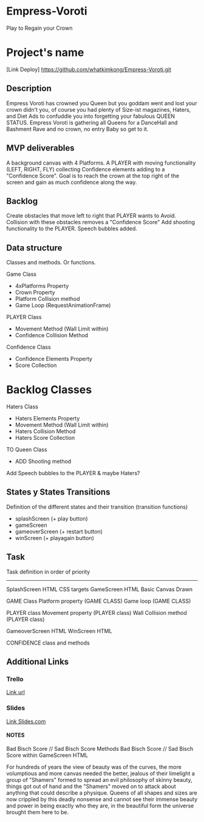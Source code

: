 # Empress-Voroti
Play to Regain your Crown


# Project's name
[Link Deploy] https://github.com/whatkimkong/Empress-Voroti.git


## Description
Empress Voroti has crowned you Queen but you goddam went and lost your crown didn't you, of course you had plenty of Size-ist magazines, Haters, and Diet Ads to confuddle you into forgetting your fabulous QUEEN STATUS. Empress Voroti is gathering all Queens for a DanceHall and Bashment Rave and no crown, no entry Baby so get to it.


## MVP deliverables
A background canvas with 4 Platforms.
A PLAYER with moving functionality (LEFT, RIGHT, FLY) collecting Confidence elements adding to a "Confidence Score".
Goal is to reach the crown at the top right of the screen and gain as much confidence along the way.


## Backlog
Create obstacles that move left to right that PLAYER wants to Avoid. Collision with these obstacles removes a "Confidence Score" Add shooting functionality to the PLAYER. Speech bubbles added.


## Data structure
Classes and methods. Or functions.


Game Class
- 4xPlatforms Property
- Crown Property
- Platform Collision method
- Game Loop (RequestAnimationFrame)

PLAYER Class 
- Movement Method (Wall Limit within)
- Confidence Collision Method

Confidence Class
- Confidence Elements Property
- Score Collection


# Backlog Classes

Haters Class 
- Haters Elements Property
- Movement Method (Wall Limit within)
- Haters Collision Method
- Haters Score Collection

TO Queen Class
- ADD Shooting method

Add Speech bubbles to the PLAYER & maybe Haters?


## States y States Transitions
Definition of the different states and their transition (transition functions)

- splashScreen (+ play button)
- gameScreen
- gameoverScreen (+ restart button)
- winScreen (+ playagain button)


## Task
Task definition in order of priority

-----
SplashScreen HTML
CSS targets
GameScreen HTML
Basic Canvas Drawn

GAME Class
Platform property (GAME CLASS)
Game loop (GAME CLASS)

PLAYER class
Movement property (PLAYER class)
Wall Collision method (PLAYER class)

GameoverScreen HTML
WinScreen HTML

CONFIDENCE class and methods


## Additional Links


### Trello
[Link url](https://trello.com)


### Slides
[Link Slides.com](http://slides.com)

#### NOTES
Bad Bisch Score // Sad Bisch Score Methods
Bad Bisch Score // Sad Bisch Score within GameScreen HTML

For hundreds of years the view of beauty was of the curves, the more volumptious and more canvas needed the better, jealous of their limelight a group of "Shamers" formed to spread an evil philosophy of skinny beauty, things got out of hand and the "Shamers" moved on to attack about anything that could describe a physique. Queens of all shapes and sizes are now crippled by this deadly nonsense and cannot see their immense beauty and power in being exactly who they are, in the beautiful form the universe brought them here to be.

